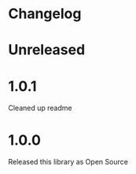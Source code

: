 # Changelog

# Unreleased

# 1.0.1

Cleaned up readme

# 1.0.0

Released this library as Open Source
